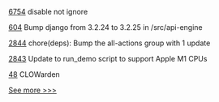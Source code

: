 
[6754](https://github.com/hyperledger/besu/pull/6754) disable not ignore

[604](https://github.com/hyperledger/cello/pull/604) Bump django from 3.2.24 to 3.2.25 in /src/api-engine

[2844](https://github.com/hyperledger/aries-cloudagent-python/pull/2844) chore(deps): Bump the all-actions group with 1 update

[2843](https://github.com/hyperledger/aries-cloudagent-python/pull/2843) Update to run_demo script to support Apple M1 CPUs

[48](https://github.com/hyperledger-labs/governance/pull/48) CLOWarden


[See more >>>](https://start-here.hyperledger.org/pull-requests)
